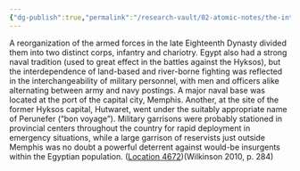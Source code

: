 ```yaml
---
{"dg-publish":true,"permalink":"/research-vault/02-atomic-notes/the-interchangeability-of-egypt-s-naval-and-military-personnel/"}
---
```


A reorganization of the armed forces in the late Eighteenth Dynasty divided them into two distinct corps, infantry and chariotry. Egypt also had a strong naval tradition (used to great effect in the battles against the Hyksos), but the interdependence of land-based and river-borne fighting was reflected in the interchangeability of military personnel, with men and officers alike alternating between army and navy postings. A major naval base was located at the port of the capital city, Memphis. Another, at the site of the former Hyksos capital, Hutwaret, went under the suitably appropriate name of Perunefer (“bon voyage”). Military garrisons were probably stationed in provincial centers throughout the country for rapid deployment in emergency situations, while a large garrison of reservists just outside Memphis was no doubt a powerful deterrent against would-be insurgents within the Egyptian population. ([Location 4672](https://readwise.io/to_kindle?action=open&asin=B004FGMZAI&location=4672))(Wilkinson 2010, p. 284)